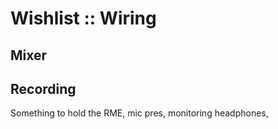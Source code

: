 # Wishlist :: Wiring

## Mixer

## Recording

Something to hold the RME, mic pres, monitoring headphones, 